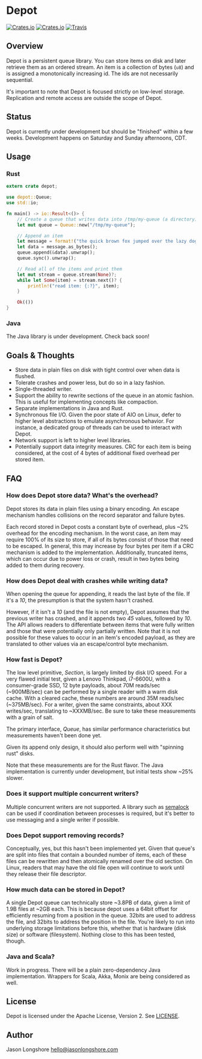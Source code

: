 # Depot

[![Crates.io](https://img.shields.io/crates/v/depot.svg?style=flat-square)](https://crates.io/crates/depot)
[![Crates.io](https://img.shields.io/crates/d/depot.svg?style=flat-square)](https://crates.io/crates/depot)
[![Travis](https://img.shields.io/travis/longshorej/depot.svg?style=flat-square)](https://travis-ci.org/longshorej/depot)

## Overview

Depot is a persistent queue library. You can store items on disk and later retrieve them as an ordered stream. An item is a collection of bytes (`u8`) and is assigned a monotonically increasing id. The ids are not necessarily sequential.

It's important to note that Depot is focused strictly on low-level storage. Replication and remote access are outside the scope of Depot.

## Status

Depot is currently under development but should be "finished" within a few weeks. Development happens on Saturday and Sunday afternoons, CDT.

## Usage

### Rust

```rust
extern crate depot;

use depot::Queue;
use std::io;

fn main() -> io::Result<()> {
    // Create a queue that writes data into /tmp/my-queue (a directory)
    let mut queue = Queue::new("/tmp/my-queue");

    // Append an item
    let message = format!("the quick brown fox jumped over the lazy dog");
    let data = message.as_bytes();
    queue.append(&data).unwrap();
    queue.sync().unwrap();

    // Read all of the items and print them
    let mut stream = queue.stream(None)?;
    while let Some(item) = stream.next()? {
        println!("read item: {:?}", item);
    }

    Ok(())
}
```

### Java

The Java library is under development. Check back soon!

## Goals & Thoughts

* Store data in plain files on disk with tight control over when data is flushed.
* Tolerate crashes and power less, but do so in a lazy fashion.
* Single-threaded writer.
* Support the ability to rewrite sections of the queue in an atomic fashion. This is useful for implementing concepts like compaction.
* Separate implementations in Java and Rust.
* Synchronous file I/O. Given the poor state of AIO on Linux, defer to higher level abstractions to emulate asynchronous behavior. For instance, a dedicated group of threads can be used to interact with Depot.
* Network support is left to higher level libraries.
* Potentially support data integrity measures. CRC for each item is being considered, at the cost of 4 bytes of additional fixed overhead per stored item.

## FAQ

### How does Depot store data? What's the overhead?

Depot stores its data in plain files using a binary encoding. An escape mechanism handles collisions on the record separator and failure bytes.

Each record stored in Depot costs a constant byte of overhead, plus ~2% overhead for the encoding mechanism. In the worst case, an item may require 100% of its size to store, if all of its bytes consist of those that need to be escaped. In general, this may increase by four bytes per item if a CRC mechanism is added to the implementation. Additionally, truncated items, which can occur due to power loss or crash, result in two bytes being added to them during recovery.

### How does Depot deal with crashes while writing data?

When opening the queue for appending, it reads the last byte of the file. If it's a *10*, the presumption is that the system hasn't crashed.

However, if it isn't a *10* (and the file is not empty), Depot assumes that the previous writer has crashed, and it appends two *45* values, followed by *10*. The API allows readers to differentiate between items that were fully written and those that were potentially only partially written. Note that it is not possible for these values to occur in an item's encoded payload, as they are translated to other values via an escape/control byte mechanism.

### How fast is Depot?

The low level primitive, *Section*, is largely limited by disk I/O speed. For a very flawed initial test, given a Lenovo Thinkpad, i7-6600U, with a consumer-grade SSD, 12 byte payloads, about 70M reads/sec (~900MB/sec) can be performed by a single reader with a warm disk cache. With a cleared cache, these numbers are around 35M reads/sec (~375MB/sec). For a writer, given the same constraints, about XXX writes/sec, translating to ~XXXMB/sec. Be sure to take these measurements with a grain of salt.

The primary interface, *Queue*, has similar performance characteristics but measurements haven't been done yet.

Given its append only design, it should also perform well with "spinning rust" disks.

Note that these measurements are for the Rust flavor. The Java implementation is currently under development, but initial tests show ~25% slower.

### Does it support multiple concurrent writers?

Multiple concurrent writers are not supported. A library such as [semalock](https://github.com/longshorej/semalock) can be used if coordination between processes is required, but it's better to use messaging and a single writer if possible.

### Does Depot support removing records?

Conceptually, yes, but this hasn't been implemented yet. Given that queue's are split into files that contain a bounded number of items, each of these files can be rewritten and then atomically renamed over the old section. On Linux, readers that may have the old file open will continue to work until they release their file descriptor.

### How much data can be stored in Depot?

A single Depot queue can technically store ~3.8PB of data, given a limit of 1.9B files at ~2GB each. This is because depot uses a 64bit offset for efficiently resuming from a position in the queue. 32bits are used to address the file, and 32bits to address the position in the file. You're likely to run into underlying storage limitations before this, whether that is hardware (disk size) or software (filesystem). Nothing close to this has been tested, though.

### Java and Scala?

Work in progress. There will be a plain zero-dependency Java implementation. Wrappers for Scala, Akka, Monix are being considered as well.

## License

Depot is licensed under the Apache License, Version 2. See [LICENSE](LICENSE).

## Author

Jason Longshore <hello@jasonlongshore.com>
